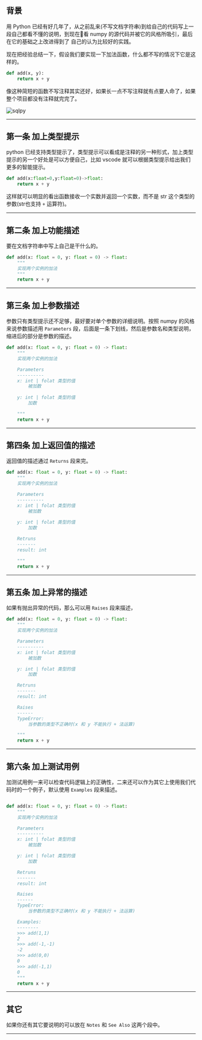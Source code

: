 ## 背景

用 Python 已经有好几年了，从之前乱来(不写文档字符串)到给自己的代码写上一段自己都看不懂的说明，到现在看 numpy 的源代码并被它的风格所吸引，最后在它的基础之上改进得到了
自己的认为比较好的实践。

现在把经验总结一下，假设我们要实现一下加法函数，什么都不写的情况下它是这样的。

```python
def add(x, y):
    return x + y
```

像这种简短的函数不写注释其实还好，如果长一点不写注释就有点要人命了，如果整个项目都没有注释就完完了。

![sqlpy](static/2020-29/sqlpy-comments.jpg)

---

## 第一条 加上类型提示
python 已经支持类型提示了，类型提示可以看成是注释的另一种形式，加上类型提示的另一个好处是可以方便自己，比如 vscode 就可以根据类型提示给出我们更多的智能提示。

```python
def add(x:float=0,y:float=0)->float:
    return x + y
```

这样就可以明显的看出函数接收一个实数并返回一个实数，而不是 str 这个类型的参数(str也支持 `+` 运算符)。

---

## 第二条 加上功能描述
要在文档字符串中写上自己是干什么的。
```python
def add(x: float = 0, y: float = 0) -> float:
    """
    实现两个实例的加法
    """
    return x + y
```
---

## 第三条 加上参数描述
参数只有类型提示还不足够，最好要对单个参数的详细说明。按照 numpy 的风格来说参数描述用 `Parameters` 段，后面是一条下划线，然后是参数名和类型说明，缩进后的部分是参数的描述。

```python
def add(x: float = 0, y: float = 0) -> float:
    """
    实现两个实例的加法

    Parameters
    ----------
    x: int | folat 类型的值
        被加数
    
    y: int | folat 类型的值
        加数

    """
    return x + y
```
---

## 第四条 加上返回值的描述
返回值的描述通过 `Returns` 段来完。
```python
def add(x: float = 0, y: float = 0) -> float:
    """
    实现两个实例的加法

    Parameters
    ----------
    x: int | folat 类型的值
        被加数
    
    y: int | folat 类型的值
        加数

    Retruns
    -------
    result: int

    """
    return x + y

```

---

## 第五条 加上异常的描述
如果有抛出异常的代码，那么可以用 `Raises` 段来描述，
```python
def add(x: float = 0, y: float = 0) -> float:
    """
    实现两个实例的加法

    Parameters
    ----------
    x: int | folat 类型的值
        被加数

    y: int | folat 类型的值
        加数

    Retruns
    -------
    result: int

    Raises
    ------
    TypeError:
        当参数的类型不正确时(x 和 y 不能执行 + 法运算)

    """
    return x + y
```
---

## 第六条 加上测试用例
加测试用例一来可以检查代码逻辑上的正确性，二来还可以作为其它上使用我们代码时的一个例子，默认使用 `Examples` 段来描述。
```python

def add(x: float = 0, y: float = 0) -> float:
    """
    实现两个实例的加法

    Parameters
    ----------
    x: int | folat 类型的值
        被加数

    y: int | folat 类型的值
        加数

    Retruns
    -------
    result: int

    Raises
    ------
    TypeError:
        当参数的类型不正确时(x 和 y 不能执行 + 法运算)

    Examples:
    --------
    >>> add(1,1)
    2
    >>> add(-1,-1)
    -2
    >>> add(0,0)
    0
    >>> add(-1,1)
    0
    """
    return x + y

```

---

## 其它

如果你还有其它要说明的可以放在 `Notes` 和 `See Also` 这两个段中。

---